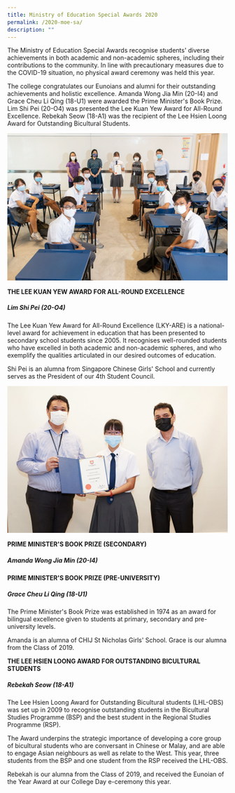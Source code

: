 ```yaml
---
title: Ministry of Education Special Awards 2020
permalink: /2020-moe-sa/
description: ""
---
```

The Ministry of Education Special Awards recognise students' diverse achievements in both academic and non-academic spheres, including their contributions to the community. In line with precautionary measures due to the COVID-19 situation, no physical award ceremony was held this year.

The college congratulates our Eunoians and alumni for their outstanding achievements and holistic excellence. Amanda Wong Jia Min (20-I4) and Grace Cheu Li Qing (18-U1) were awarded the Prime Minister's Book Prize. Lim Shi Pei (20-O4) was presented the Lee Kuan Yew Award for All-Round Excellence. Rebekah Seow (18-A1) was the recipient of the Lee Hsien Loong Award for Outstanding Bicultural Students.

![](/images/2020-MOE-SA1.jpeg)

**THE LEE KUAN YEW AWARD FOR ALL-ROUND EXCELLENCE**
##### Lim Shi Pei (20-O4)

The Lee Kuan Yew Award for All-Round Excellence (LKY-ARE) is a national-level award for achievement in education that has been presented to secondary school students since 2005. It recognises well-rounded students who have excelled in both academic and non-academic spheres, and who exemplify the qualities articulated in our desired outcomes of education.

Shi Pei is an alumna from Singapore Chinese Girls' School and currently serves as the President of our 4th Student Council.

![](/images/2020-MOE-SA2.jpeg)

**PRIME MINISTER'S BOOK PRIZE (SECONDARY)**
##### Amanda Wong Jia Min (20-I4)

**PRIME MINISTER'S BOOK PRIZE (PRE-UNIVERSITY)**
##### Grace Cheu Li Qing (18-U1)

The Prime Minister's Book Prize was established in 1974 as an award for bilingual excellence given to students at primary, secondary and pre-university levels.

Amanda is an alumna of CHIJ St Nicholas Girls' School. Grace is our alumna from the Class of 2019.

**THE LEE HSIEN LOONG AWARD FOR OUTSTANDING BICULTURAL STUDENTS**

##### Rebekah Seow (18-A1)

The Lee Hsien Loong Award for Outstanding Bicultural students (LHL-OBS) was set up in 2009 to recognise outstanding students in the Bicultural Studies Programme (BSP) and the best student in the Regional Studies Programme (RSP).

The Award underpins the strategic importance of developing a core group of bicultural students who are conversant in Chinese or Malay, and are able to engage Asian neighbours as well as relate to the West. This year, three students from the BSP and one student from the RSP received the LHL-OBS.

Rebekah is our alumna from the Class of 2019, and received the Eunoian of the Year Award at our College Day e-ceremony this year.